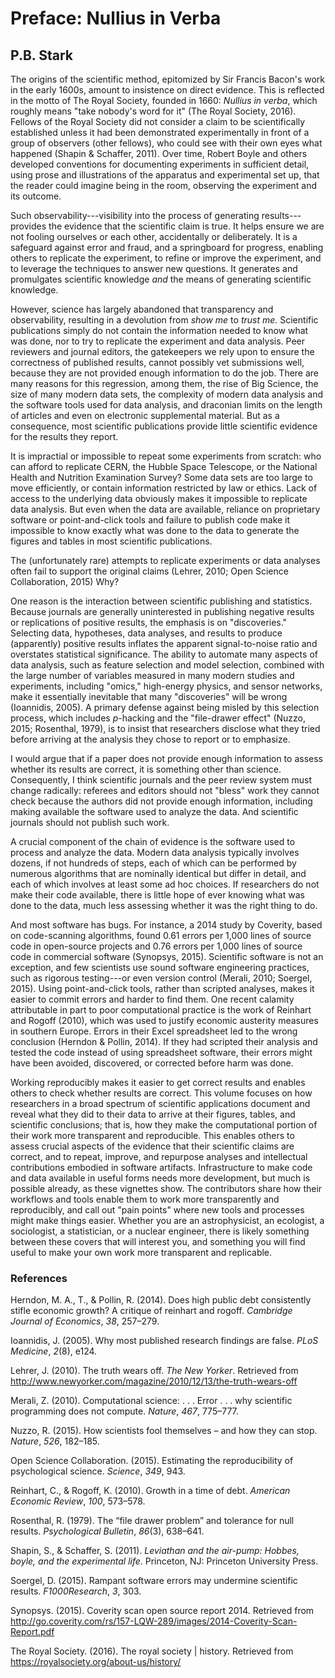 Preface: Nullius in Verba
=========================

P.B. Stark
----------

The origins of the scientific method, epitomized by Sir Francis Bacon's work in the early 1600s, amount to insistence on direct evidence. This is reflected in the motto of The Royal Society, founded in 1660: *Nullius in verba*, which roughly means "take nobody's word for it" (The Royal Society, 2016). Fellows of the Royal Society did not consider a claim to be scientifically established unless it had been demonstrated experimentally in front of a group of observers (other fellows), who could see with their own eyes what happened (Shapin & Schaffer, 2011). Over time, Robert Boyle and others developed conventions for documenting experiments in sufficient detail, using prose and illustrations of the apparatus and experimental set up, that the reader could imagine being in the room, observing the experiment and its outcome.

Such observability---visibility into the process of generating results---provides the evidence that the scientific claim is true. It helps ensure we are not fooling ourselves or each other, accidentally or deliberately. It is a safeguard against error and fraud, and a springboard for progress, enabling others to replicate the experiment, to refine or improve the experiment, and to leverage the techniques to answer new questions. It generates and promulgates scientific knowledge *and* the means of generating scientific knowledge.

However, science has largely abandoned that transparency and observability, resulting in a devolution from *show me* to *trust me.* Scientific publications simply do not contain the information needed to know what was done, nor to try to replicate the experiment and data analysis. Peer reviewers and journal editors, the gatekeepers we rely upon to ensure the correctness of published results, cannot possibly vet submissions well, because they are not provided enough information to do the job. There are many reasons for this regression, among them, the rise of Big Science, the size of many modern data sets, the complexity of modern data analysis and the software tools used for data analysis, and draconian limits on the length of articles and even on electronic supplemental material. But as a consequence, most scientific publications provide little scientific evidence for the results they report.

It is impractial or impossible to repeat some experiments from scratch: who can afford to replicate CERN, the Hubble Space Telescope, or the National Health and Nutrition Examination Survey? Some data sets are too large to move efficiently, or contain information restricted by law or ethics. Lack of access to the underlying data obviously makes it impossible to replicate data analysis. But even when the data are available, reliance on proprietary software or point-and-click tools and failure to publish code make it impossible to know exactly what was done to the data to generate the figures and tables in most scientific publications.

The (unfortunately rare) attempts to replicate experiments or data analyses often fail to support the original claims (Lehrer, 2010; Open Science Collaboration, 2015) Why?

One reason is the interaction between scientific publishing and statistics. Because journals are generally uninterested in publishing negative results or replications of positive results, the emphasis is on "discoveries." Selecting data, hypotheses, data analyses, and results to produce (apparently) positive results inflates the apparent signal-to-noise ratio and overstates statistical significance. The ability to automate many aspects of data analysis, such as feature selection and model selection, combined with the large number of variables measured in many modern studies and experiments, including "omics," high-energy physics, and sensor networks, make it essentially inevitable that many "discoveries" will be wrong (Ioannidis, 2005). A primary defense against being misled by this selection process, which includes *p*-hacking and the "file-drawer effect" (Nuzzo, 2015; Rosenthal, 1979), is to insist that researchers disclose what they tried before arriving at the analysis they chose to report or to emphasize.

I would argue that if a paper does not provide enough information to assess whether its results are correct, it is something other than science. Consequently, I think scientific journals and the peer review system must change radically: referees and editors should not "bless" work they cannot check because the authors did not provide enough information, including making available the software used to analyze the data. And scientific journals should not publish such work.

A crucial component of the chain of evidence is the software used to process and analyze the data. Modern data analysis typically involves dozens, if not hundreds of steps, each of which can be performed by numerous algorithms that are nominally identical but differ in detail, and each of which involves at least some ad hoc choices. If researchers do not make their code available, there is little hope of ever knowing what was done to the data, much less assessing whether it was the right thing to do.

And most software has bugs. For instance, a 2014 study by Coverity, based on code-scanning algorithms, found 0.61 errors per 1,000 lines of source code in open-source projects and 0.76 errors per 1,000 lines of source code in commercial software (Synopsys, 2015). Scientific software is not an exception, and few scientists use sound software engineering practices, such as rigorous testing---or even version control (Merali, 2010; Soergel, 2015). Using point-and-click tools, rather than scripted analyses, makes it easier to commit errors and harder to find them. One recent calamity attributable in part to poor computational practice is the work of Reinhart and Rogoff (2010), which was used to justify economic austerity measures in southern Europe. Errors in their Excel spreadsheet led to the wrong conclusion (Herndon & Pollin, 2014). If they had scripted their analysis and tested the code instead of using spreadsheet software, their errors might have been avoided, discovered, or corrected before harm was done.

Working reproducibly makes it easier to get correct results and enables others to check whether results are correct. This volume focuses on how researchers in a broad spectrum of scientific applications document and reveal what they did to their data to arrive at their figures, tables, and scientific conclusions; that is, how they make the computational portion of their work more transparent and reproducible. This enables others to assess crucial aspects of the evidence that their scientific claims are correct, and to repeat, improve, and repurpose analyses and intellectual contributions embodied in software artifacts. Infrastructure to make code and data available in useful forms needs more development, but much is possible already, as these vignettes show. The contributors share how their workflows and tools enable them to work more transparently and reproducibly, and call out "pain points" where new tools and processes might make things easier. Whether you are an astrophysicist, an ecologist, a sociologist, a statistician, or a nuclear engineer, there is likely something between these covers that will interest you, and something you will find useful to make your own work more transparent and replicable.

### References

Herndon, M. A., T., & Pollin, R. (2014). Does high public debt consistently stifle economic growth? A critique of reinhart and rogoff. *Cambridge Journal of Economics*, *38*, 257–279.

Ioannidis, J. (2005). Why most published research findings are false. *PLoS Medicine*, *2*(8), e124.

Lehrer, J. (2010). The truth wears off. *The New Yorker*. Retrieved from <http://www.newyorker.com/magazine/2010/12/13/the-truth-wears-off>

Merali, Z. (2010). Computational science: . . . Error . . . why scientific programming does not compute. *Nature*, *467*, 775–777.

Nuzzo, R. (2015). How scientists fool themselves – and how they can stop. *Nature*, *526*, 182–185.

Open Science Collaboration. (2015). Estimating the reproducibility of psychological science. *Science*, *349*, 943.

Reinhart, C., & Rogoff, K. (2010). Growth in a time of debt. *American Economic Review*, *100*, 573–578.

Rosenthal, R. (1979). The “file drawer problem” and tolerance for null results. *Psychological Bulletin*, *86*(3), 638–641.

Shapin, S., & Schaffer, S. (2011). *Leviathan and the air-pump: Hobbes, boyle, and the experimental life*. Princeton, NJ: Princeton University Press.

Soergel, D. (2015). Rampant software errors may undermine scientific results. *F1000Research*, *3*, 303.

Synopsys. (2015). Coverity scan open source report 2014. Retrieved from <http://go.coverity.com/rs/157-LQW-289/images/2014-Coverity-Scan-Report.pdf>

The Royal Society. (2016). The royal society | history. Retrieved from <https://royalsociety.org/about-us/history/>
